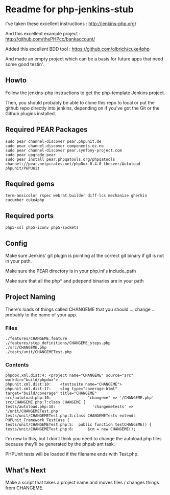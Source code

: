 # Readme for php-jenkins-stub

I've taken these excellent instructions : http://jenkins-php.org/

And this excellent example project : http://github.com/thePHPcc/bankaccount/

Added this excellent BDD tool : https://github.com/olbrich/cuke4php

And made an empty project which can be a basis for future 
apps that need some good testin'.

## Howto

Follow the jenkins-php instructions to get the php-template 
Jenkins project.

Then, you should probably be able to clone this repo to local or
put the github repo directly into jenkins, depending on if you've 
got the Git or the Github plugins installed.

## Required PEAR Packages

	sudo pear channel-discover pear.phpunit.de
	sudo pear channel-discover components.ez.no
	sudo pear channel-discover pear.symfony-project.com
	sudo pear upgrade pear
	sudo pear install pear.phpqatools.org/phpqatools channel://pear.netpirates.net/phpDox-0.4.0 theseer/Autoload phpunit/PHPUnit

## Required gems

	term-ansicolor rspec webrat builder diff-lcs mechanize gherkin cucumber cuke4php

## Required ports

	php5-xsl php5-iconv php5-sockets

## Config

Make sure Jenkins' git plugin is pointing at the correct git binary if git is not in your path.

Make sure the PEAR directory is in your php.ini's include_path

Make sure that all the php* and pdepend binaries are in your path

## Project Naming

There's loads of things called CHANGEME that you should ... change ...
probably to the name of your app.

### Files

	./features/CHANGEME.feature
	./features/step_definitions/CHANGEME_steps.php
	./src/CHANGEME.php
	./tests/unit/CHANGEMETest.php

### Contents

	phpdox.xml.dist:4: <project name="CHANGEME" source="src" workdir="build/phpdox">
	phpunit.xml.dist:10:    <testsuite name="CHANGEME">
	phpunit.xml.dist:17:    <log type="coverage-html" target="build/coverage" title="CHANGEME"
	src/autoload.php:10:                'changeme' => '/CHANGEME.php'
	src/CHANGEME.php:7:class CHANGEME {
	tests/autoload.php:10:                'changemetests' => '/unit/CHANGEMETest.php'
	tests/unit/CHANGEMETest.php:3:class CHANGEMETests extends PHPUnit_Framework_TestCase {
	tests/unit/CHANGEMETest.php:5:	public function testCHANGEME() {
	tests/unit/CHANGEMETest.php:6:		$cm = new CHANGEME();

I'm new to this, but I don't think you need to change the autoload.php
files because they'll be generated by the phpab ant task.

PHPUnit tests will be loaded if the filename ends with Test.php.

## What's Next

Make a script that takes a project name and moves files / changes
things from CHANGEME.

